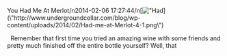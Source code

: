 You Had Me At Merlot/n2014-02-06 17:27:44/n[![\"Had](\"http://www.undergroundcellar.com/blog/wp-content/uploads/2014/02/Had-me-at-Merlot-4-1.png\")](\"http://www.undergroundcellar.com/blog/wp-content/uploads/2014/02/Had-me-at-Merlot-4-1.png\")

   Remember that first time you tried an amazing wine with some friends and pretty much finished off the entire bottle yourself? Well, that